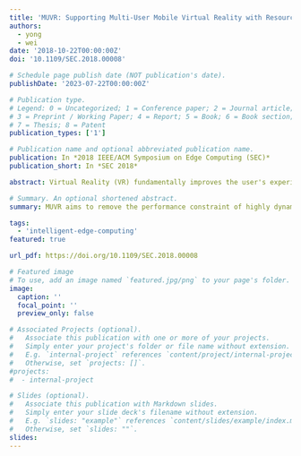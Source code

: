 ```yaml
---
title: 'MUVR: Supporting Multi-User Mobile Virtual Reality with Resource Constrained Edge Cloud'
authors:
  - yong
  - wei
date: '2018-10-22T00:00:00Z'
doi: '10.1109/SEC.2018.00008'

# Schedule page publish date (NOT publication's date).
publishDate: '2023-07-22T00:00:00Z'

# Publication type.
# Legend: 0 = Uncategorized; 1 = Conference paper; 2 = Journal article;
# 3 = Preprint / Working Paper; 4 = Report; 5 = Book; 6 = Book section;
# 7 = Thesis; 8 = Patent
publication_types: ['1']

# Publication name and optional abbreviated publication name.
publication: In *2018 IEEE/ACM Symposium on Edge Computing (SEC)*
publication_short: In *SEC 2018*

abstract: Virtual Reality (VR) fundamentally improves the user's experience when interacting with the virtual world, and could revolutionarily transform designs of many interactive systems. To provide VR from untethered mobile devices, a viable solution is to remotely render VR frames from the edge cloud, but encounters challenges from the limited computation and communication capacities of the edge cloud when serving multiple mobile VR users at the same time. In this paper, we envision the key reason of such challenges as the ignorance of redundancy across VR frames being rendered, and aim to fundamentally remove this performance constraint on highly dynamic VR applications by adaptively reusing the redundant VR frames being rendered for different VR users. Such redundancy in each frame is decided at run-time by the edge cloud, which is then able to memoize the previous results of VR frame rendering for future reuse by other users. After a VR frame is generated, the edge cloud further reuses its redundant pixels compared with other frames, and only transmits the distinct portion of this frame to mobile devices. We have implemented our design over Android OS and Unity VR application engine, and demonstrated that our design can efficiently reduce the computation burden at the edge cloud by more than 90%, and reduce more than 95% of the VR frame data being transmitted to mobile devices.

# Summary. An optional shortened abstract.
summary: MUVR aims to remove the performance constraint of highly dynamic VR appliations by adaptively reusing the redundant VR frames being rendered for different VR users. The redundancy in each frame is decided at run-time by the edge cloud, which further reuses its redundant pixels compared with other frames. The design implementation over Android OS and Unity VR demonstrated that the design can reduce edge computation burden by more than 90%, and reduce more than 95% of the transmitted VR frame data.

tags:
  - 'intelligent-edge-computing'
featured: true

url_pdf: https://doi.org/10.1109/SEC.2018.00008

# Featured image
# To use, add an image named `featured.jpg/png` to your page's folder.
image:
  caption: ''
  focal_point: ''
  preview_only: false

# Associated Projects (optional).
#   Associate this publication with one or more of your projects.
#   Simply enter your project's folder or file name without extension.
#   E.g. `internal-project` references `content/project/internal-project/index.md`.
#   Otherwise, set `projects: []`.
#projects:
#  - internal-project

# Slides (optional).
#   Associate this publication with Markdown slides.
#   Simply enter your slide deck's filename without extension.
#   E.g. `slides: "example"` references `content/slides/example/index.md`.
#   Otherwise, set `slides: ""`.
slides:
---
```

